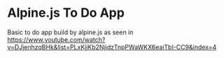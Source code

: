 # Alpine.js To Do App

Basic to do app build by alpine.js as seen in https://www.youtube.com/watch?v=DJjenhzqBHk&list=PLxKjjKb2NjidzTnpPWaWKX6eaiTbI-CC9&index=4
